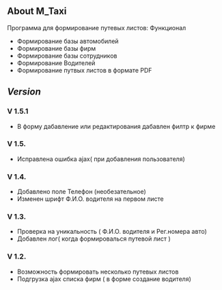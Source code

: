
## About M_Taxi

Программа для формирование путевых листов: Функционал

- Формирование базы автомобилей
- Формирование базы фирм
- Формирование базы сотрудников
- Формирование Водителей
- Формирование путвых листов в формате PDF 

## _Version_

### **V 1.5.1**
* В форму дабавление или редактирования дабавлен филтр к фирме

### **V 1.5.**
* Исправлена ошибка ajax( при добавления пользователя)

### **V 1.4.**
* Добавлено поле Телефон (необезательное)
* Изменен шрифт Ф.И.О. водителя на первом листе


### **V 1.3.**
* Проверка на уникальность ( Ф.И.О. водителя и Рег.номера авто)
* Добавлен лог( когда формировалься путевой лист )


### **V 1.2.**
* Возможность формировать несколько путевых листов
* Подгрузка ajax списка фирм ( в форме создание водителя)